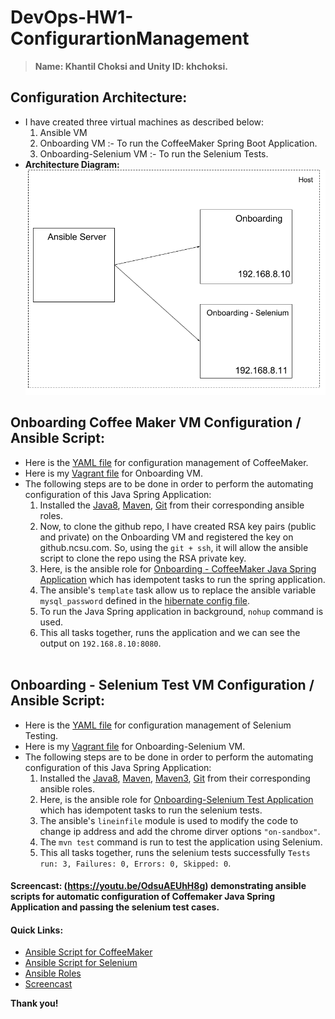# DevOps-HW1-ConfigurartionManagement

> **Name: Khantil Choksi and Unity ID: khchoksi.**  

## Configuration Architecture:
 * I have created three virtual machines as described below:  
      1. Ansible VM
      2. Onboarding VM :- To run the CoffeeMaker Spring Boot Application.
      3. Onboarding-Selenium VM :- To run the Selenium Tests.
* **Architecture Diagram:** ![img](/Architecture.png)  

## Onboarding Coffee Maker VM Configuration / Ansible Script:    
   * Here is the  [YAML file](/ansible/app.yml) for configuration management of CoffeeMaker.     
   * Here is my [Vagrant file](/onboard/Vagrantfile) for Onboarding VM. 
   * The following steps are to be done in order to perform the automating configuration of this Java Spring Application:  
      1. Installed the [Java8](/ansible/roles/java), [Maven](/ansible/roles/maven), [Git](/ansible/roles/git) from their corresponding ansible roles.
      2.  Now, to clone the github repo, I have created RSA key pairs (public and private) on the Onboarding VM and registered the key on github.ncsu.com. So, using the `git + ssh`, it will allow the ansible script to clone the repo using the RSA private key.
      3. Here, is the ansible role for [Onboarding - CoffeeMaker Java Spring Application](/ansible/roles/onboarding) which has idempotent tasks to run the spring application.    
      4. The ansible's `template` task allow us to replace the ansible variable `mysql_password` defined in the [hibernate config file](/ansible/roles/onboarding/templates/hibernate-template.cfg.xml).
      5. To run the Java Spring application in background,  `nohup` command is used.     
      6. This all tasks together, runs the application and we can see the output on `192.168.8.10:8080`.   
      
      
## Onboarding - Selenium Test VM Configuration / Ansible Script:    
   * Here is the  [YAML file](/ansible/test.yml) for configuration management of Selenium Testing.     
   * Here is my [Vagrant file](/onboard-selenium/Vagrantfile) for Onboarding-Selenium VM. 
   * The following steps are to be done in order to perform the automating configuration of this Java Spring Application:  
      1. Installed the [Java8](/ansible/roles/java), [Maven](/ansible/roles/maven), [Maven3](/ansible/roles/maven3), [Git](/ansible/roles/git) from their corresponding ansible roles.
      2. Here, is the ansible role for [Onboarding-Selenium Test Application](/ansible/roles/selenium) which has idempotent tasks to run the selenium tests.    
      3. The ansible's `lineinfile` module is used to modify the code to change ip address and add the chrome dirver options `"on-sandbox"`.
      4. The  `mvn test` command is run to test the application using Selenium.     
      5. This all tasks together, runs the selenium tests successfully `Tests run: 3, Failures: 0, Errors: 0, Skipped: 0`. 

#### Screencast: (https://youtu.be/OdsuAEUhH8g) demonstrating ansible scripts for automatic configuration of Coffemaker Java Spring Application and passing the selenium test cases.

#### **Quick Links:**   
  * [Ansible Script for CoffeeMaker](/ansible/app.yml)
  * [Ansible Script for Selenium](/ansible/test.yml)
  * [Ansible Roles](/ansible/roles)
  * [Screencast](https://youtu.be/OdsuAEUhH8g)   
  

**Thank you!**  
